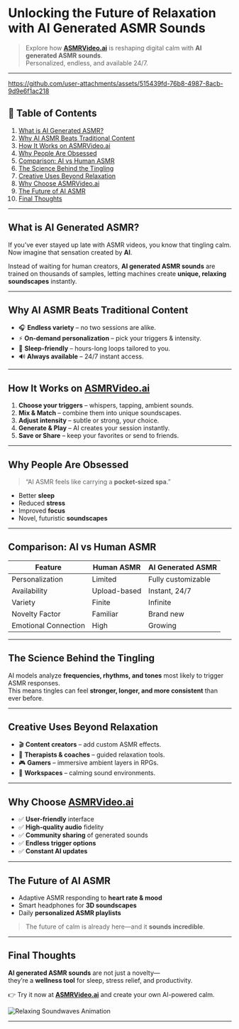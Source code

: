 # Unlocking the Future of Relaxation with **AI Generated ASMR Sounds**

> Explore how **[ASMRVideo.ai](https://asmrvideo.ai)** is reshaping digital calm with **AI generated ASMR sounds**.  
> Personalized, endless, and available 24/7.  

---


https://github.com/user-attachments/assets/515439fd-76b8-4987-8acb-9d9e6f1ac218


## 📑 Table of Contents
1. [What is AI Generated ASMR?](#what-is-ai-generated-asmr)
2. [Why AI ASMR Beats Traditional Content](#why-ai-asmr-beats-traditional-content)
3. [How It Works on ASMRVideo.ai](#how-it-works-on-asmrvideoai)
4. [Why People Are Obsessed](#why-people-are-obsessed)
5. [Comparison: AI vs Human ASMR](#comparison-ai-vs-human-asmr)
6. [The Science Behind the Tingling](#the-science-behind-the-tingling)
7. [Creative Uses Beyond Relaxation](#creative-uses-beyond-relaxation)
8. [Why Choose ASMRVideo.ai](#why-choose-asmrvideoai)
9. [The Future of AI ASMR](#the-future-of-ai-asmr)
10. [Final Thoughts](#final-thoughts)

---

## What is AI Generated ASMR?

If you’ve ever stayed up late with ASMR videos, you know that tingling calm.  
Now imagine that sensation created by **AI**.  

Instead of waiting for human creators, **AI generated ASMR sounds** are trained on thousands of samples, letting machines create **unique, relaxing soundscapes** instantly.

---

## Why AI ASMR Beats Traditional Content

- 🎧 **Endless variety** – no two sessions are alike.  
- ⚡ **On-demand personalization** – pick your triggers & intensity.  
- 🌙 **Sleep-friendly** – hours-long loops tailored to you.  
- 🔊 **Always available** – 24/7 instant access.  

---

## How It Works on [ASMRVideo.ai](https://asmrvideo.ai)

1. **Choose your triggers** – whispers, tapping, ambient sounds.  
2. **Mix & Match** – combine them into unique soundscapes.  
3. **Adjust intensity** – subtle or strong, your choice.  
4. **Generate & Play** – AI creates your session instantly.  
5. **Save or Share** – keep your favorites or send to friends.  


---

## Why People Are Obsessed

> “AI ASMR feels like carrying a **pocket-sized spa**.”  

- Better **sleep**  
- Reduced **stress**  
- Improved **focus**  
- Novel, futuristic **soundscapes**

---

## Comparison: AI vs Human ASMR

| Feature              | Human ASMR | AI Generated ASMR |
|----------------------|------------|-------------------|
| Personalization      | Limited    | Fully customizable |
| Availability         | Upload-based | Instant, 24/7 |
| Variety              | Finite     | Infinite |
| Novelty Factor       | Familiar   | Brand new |
| Emotional Connection | High       | Growing |

---

## The Science Behind the Tingling

AI models analyze **frequencies, rhythms, and tones** most likely to trigger ASMR responses.  
This means tingles can feel **stronger, longer, and more consistent** than ever before.

---

## Creative Uses Beyond Relaxation

- 🎬 **Content creators** – add custom ASMR effects.  
- 🧘 **Therapists & coaches** – guided relaxation tools.  
- 🎮 **Gamers** – immersive ambient layers in RPGs.  
- 🏢 **Workspaces** – calming sound environments.  

---

## Why Choose [ASMRVideo.ai](https://asmrvideo.ai)

- ✅ **User-friendly** interface  
- ✅ **High-quality audio** fidelity  
- ✅ **Community sharing** of generated sounds  
- ✅ **Endless trigger options**  
- ✅ **Constant AI updates**  

---

## The Future of AI ASMR

- Adaptive ASMR responding to **heart rate & mood**  
- Smart headphones for **3D soundscapes**  
- Daily **personalized ASMR playlists**  

> The future of calm is already here—and it **sounds incredible**.  

---

## Final Thoughts

**AI generated ASMR sounds** are not just a novelty—  
they’re a **wellness tool** for sleep, stress relief, and productivity.  

👉 Try it now at **[ASMRVideo.ai](https://asmrvideo.ai)** and create your own AI-powered calm.  

![Relaxing Soundwaves Animation](path/to/soundwave.gif)

---
